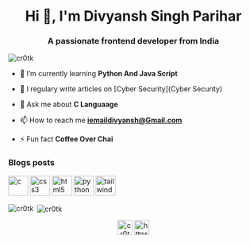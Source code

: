 <h1 align="center">Hi 👋, I'm Divyansh Singh Parihar</h1>
<h3 align="center">A passionate frontend developer from India</h3>

<p align="left"> <img src="https://komarev.com/ghpvc/?username=cr0tk" alt="cr0tk" /> </p>

- 🌱 I’m currently learning **Python And Java Script**

- 📝 I regulary write articles on [Cyber Security](Cyber Security)

- 💬 Ask me about **C Languaage**

- 📫 How to reach me **iemaildivyansh@Gmail.com**

- ⚡ Fun fact **Coffee Over Chai**

### Blogs posts
<!-- BLOG-POST-LIST:START -->
<!-- BLOG-POST-LIST:END -->

<p align="left"><img src="https://devicons.github.io/devicon/devicon.git/icons/c/c-original.svg" alt="c" width="40" height="40"/> <img src="https://devicons.github.io/devicon/devicon.git/icons/css3/css3-original-wordmark.svg" alt="css3" width="40" height="40"/> <img src="https://devicons.github.io/devicon/devicon.git/icons/html5/html5-original-wordmark.svg" alt="html5" width="40" height="40"/> <img src="https://devicons.github.io/devicon/devicon.git/icons/python/python-original.svg" alt="python" width="40" height="40"/> <img src="https://www.vectorlogo.zone/logos/tailwindcss/tailwindcss-icon.svg" alt="tailwind" width="40" height="40"/></p><p><img align="left" src="https://github-readme-stats.vercel.app/api/top-langs/?username=cr0tk&layout=compact&hide=html" alt="cr0tk" /></p>

<p>&nbsp;<img align="center" src="https://github-readme-stats.vercel.app/api?username=cr0tk&show_icons=true" alt="cr0tk" /></p>

<p align="center">
<a href="https://dev.to/cr0tk" target="blank"><img align="center" src="https://cdn.jsdelivr.net/npm/simple-icons@3.0.1/icons/dev-dot-to.svg" alt="cr0tk" height="30" width="30" /></a>
<a href="https://linkedin.com/in/https://www.linkedin.com/in/divyansh-singh-1877971a9/" target="blank"><img align="center" src="https://cdn.jsdelivr.net/npm/simple-icons@3.0.1/icons/linkedin.svg" alt="https://www.linkedin.com/in/divyansh-singh-1877971a9/" height="30" width="30" /></a>
</p>
